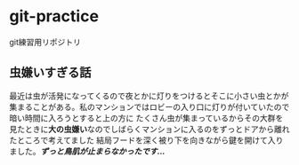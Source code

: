 # git-practice
git練習用リポジトリ

## 虫嫌いすぎる話
最近は虫が活発になってくるので夜とかに灯りをつけるとそこに小さい虫とかが
集まることがある。私のマンションではロビーの入り口に灯りが付いていたので暗い時間に入ろうとすると上の方に
たくさん虫が集まっているからその大群を見たときに**大の虫嫌い**なのでしばらくマンションに入るのをずっとドアから離れたところで考えてました
結局フードを深く被り下を向きながら鍵を開けて入りました。***ずっと鳥肌が止まらなかったです...***




